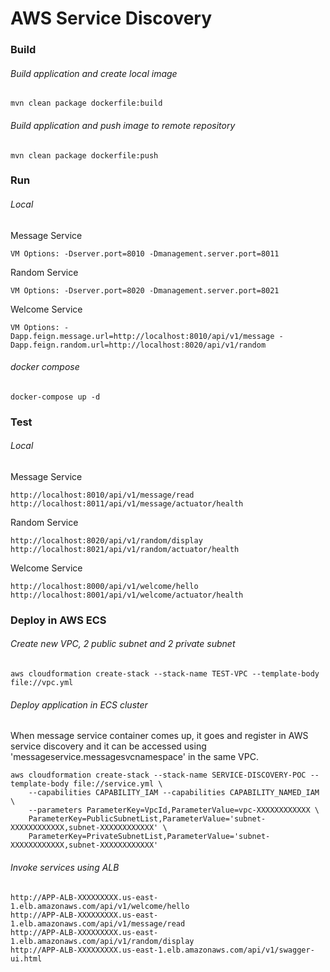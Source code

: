 # AWS Service Discovery

### Build
###### Build application and create local image
```
mvn clean package dockerfile:build
```

###### Build application and push image to remote repository
```
mvn clean package dockerfile:push
```

### Run
###### Local
Message Service
```
VM Options: -Dserver.port=8010 -Dmanagement.server.port=8011
```

Random Service
```
VM Options: -Dserver.port=8020 -Dmanagement.server.port=8021
```

Welcome Service
```
VM Options: -Dapp.feign.message.url=http://localhost:8010/api/v1/message -Dapp.feign.random.url=http://localhost:8020/api/v1/random
```

###### docker compose
```
docker-compose up -d
```

### Test
###### Local
Message Service
```
http://localhost:8010/api/v1/message/read
http://localhost:8011/api/v1/message/actuator/health
```

Random Service
```
http://localhost:8020/api/v1/random/display
http://localhost:8021/api/v1/random/actuator/health
```

Welcome Service
```
http://localhost:8000/api/v1/welcome/hello
http://localhost:8001/api/v1/welcome/actuator/health
```

### Deploy in AWS ECS
###### Create new VPC, 2 public subnet and 2 private subnet
```
aws cloudformation create-stack --stack-name TEST-VPC --template-body file://vpc.yml
```

###### Deploy application in ECS cluster
When message service container comes up, it goes and register in AWS service discovery and it can be accessed using 'messageservice.messagesvcnamespace' in the same VPC.
```
aws cloudformation create-stack --stack-name SERVICE-DISCOVERY-POC --template-body file://service.yml \
    --capabilities CAPABILITY_IAM --capabilities CAPABILITY_NAMED_IAM \
    --parameters ParameterKey=VpcId,ParameterValue=vpc-XXXXXXXXXXXX \
    ParameterKey=PublicSubnetList,ParameterValue='subnet-XXXXXXXXXXXX,subnet-XXXXXXXXXXXX' \
    ParameterKey=PrivateSubnetList,ParameterValue='subnet-XXXXXXXXXXXX,subnet-XXXXXXXXXXXX'
```

###### Invoke services using ALB
```
http://APP-ALB-XXXXXXXXX.us-east-1.elb.amazonaws.com/api/v1/welcome/hello
http://APP-ALB-XXXXXXXXX.us-east-1.elb.amazonaws.com/api/v1/message/read
http://APP-ALB-XXXXXXXXX.us-east-1.elb.amazonaws.com/api/v1/random/display
http://APP-ALB-XXXXXXXXX.us-east-1.elb.amazonaws.com/api/v1/swagger-ui.html
```
